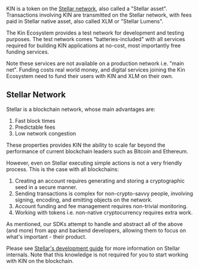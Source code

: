<!-- ---
id: stellar
title: KIN on Stellar
sidebar_label: KIN on Stellar
--- -->

KIN is a token on the [Stellar network](https://www.stellar.org/), also called a "Stellar asset".
Transactions involving KIN are transmitted on the Stellar network,
with fees paid in Stellar native asset, also called XLM or "Stellar Lumens".

The Kin Ecosystem provides a test network for development and testing purposes.
The test network comes "batteries-included" with all services required for building KIN applications at no-cost,
most importantly free funding services.

Note these services are not available on a production network
i.e. "main net". Funding costs real world money, and digital services joining the Kin Ecosystem
need to fund their users with KIN and XLM on their own.

## Stellar Network

Stellar is a blockchain network, whose main advantages are:

1. Fast block times
2. Predictable fees
3. Low network congestion

These properties provides KIN the ability to scale far beyond the performance of current blockchain leaders
such as Bitcoin and Ethereum.

However, even on Stellar executing simple actions is not a very friendly process. This is the case with all blockchains:

1. Creating an account requires generating and storing a cryptographic seed in a secure manner.
1. Sending transactions is complex for non-crypto-savvy people, involving signing, encoding, and emitting objects on the network.
1. Account funding and fee management requires non-trivial monitoring.
1. Working with tokens i.e. non-native cryptocurrency requires extra work.

As mentioned, our SDKs attempt to handle and abstract all of the above (and more) from app and backend developers,
allowing them to focus on what's important - their product.

Please see [Stellar's development guide](https://www.stellar.org/developers/guides/) for more information on Stellar internals.
Note that this knowledge is not required for you to start working with KIN on the blockchain.
